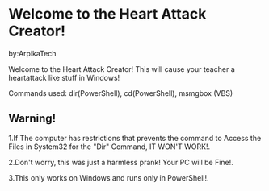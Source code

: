 <!DOCTYPE html>
<html>
<head>

</head>
<body>

<h1>Welcome to the Heart Attack Creator!</h1>
</p>by:ArpikaTech</p>
</p> Welcome to the Heart Attack Creator! This will
  cause your teacher a heartattack like stuff in Windows!</p>
  </p> Commands used: dir(PowerShell), cd(PowerShell), msmgbox (VBS)</p>

<h2>Warning!</h1>
<p>1.If The computer has restrictions that prevents the command to Access the
Files in System32 for the "Dir" Command, IT WON'T WORK!.</p>
<p>2.Don't worry, this was just a harmless prank! Your PC will be Fine!.</p>
<p>3.This only works on Windows and runs only in PowerShell!.</p>

</body>
</html>
